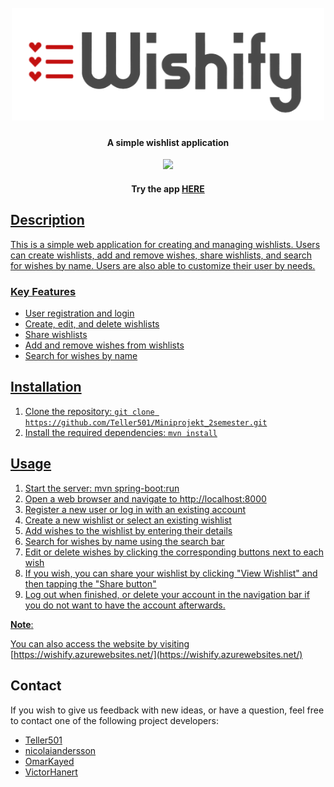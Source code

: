 <h1 align="center">
  <br>
  <a href="wishify.com"><img src=https://github.com/Teller501/Miniprojekt_2semester/blob/main/src/main/resources/static/images/logo.png?raw=true" alt="Wishify" width="500"></a> 
</h1>

<h4 align="center">A simple wishlist application</h4>

<p align="center">
  <a href="https://skillicons.dev">
    <img src="https://skillicons.dev/icons?i=java,js,html,planetscale,spring,bootstrap&theme=light" />
  </a>
</p>

 <h4 align="center">Try the app <a href="https://wishify.azurewebsites.net/">HERE</h4></p> 


## Description
This is a simple web application for creating and managing wishlists. Users can create wishlists, add and remove wishes, share wishlists, and search for wishes by name.
Users are also able to customize their user by needs.
    
### Key Features    
* User registration and login
* Create, edit, and delete wishlists
* Share wishlists
* Add and remove wishes from wishlists
* Search for wishes by name
    
## Installation
1. Clone the repository: ```git clone https://github.com/Teller501/Miniprojekt_2semester.git```
2. Install the required dependencies: ```mvn install```
## Usage
1. Start the server: mvn spring-boot:run
2. Open a web browser and navigate to http://localhost:8000
3. Register a new user or log in with an existing account
4. Create a new wishlist or select an existing wishlist
5. Add wishes to the wishlist by entering their details
6. Search for wishes by name using the search bar
7. Edit or delete wishes by clicking the corresponding buttons next to each wish
8. If you wish, you can share your wishlist by clicking "View Wishlist" and then tapping the "Share button"
9. Log out when finished, or delete your account in the navigation bar if you do not want to have the account afterwards.
    
**Note**:
    
You can also access the website by visiting [https://wishify.azurewebsites.net/](https://wishify.azurewebsites.net/)

## Contact
If you wish to give us feedback with new ideas, or have a question, feel free to contact one of the following project developers:
- <a href="https://github.com/Teller501">Teller501</a>
- <a href="https://github.com/nicolaiandersson">nicolaiandersson</a>
- <a href="https://github.com/OmarKayed">OmarKayed</a>
- <a href="https://github.com/VictorHanert">VictorHanert</a>
